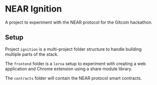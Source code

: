 # NEAR Ignition

A project to experiment with the NEAR protocol for the Gitcoin hackathon.

## Setup

Project `ignition` is a multi-project folder structure to handle building multiple parts of the stack.

The `frontend` folder is a `lerna` setup to experiment with creating a web application and Chrome extension using a share module library.

The `contracts` folder will contain the NEAR protocol smart contracts.
